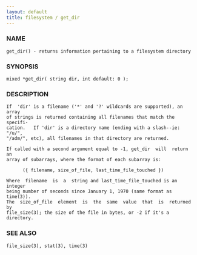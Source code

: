 ```yaml
---
layout: default
title: filesystem / get_dir
---
```


### NAME

    get_dir() - returns information pertaining to a filesystem directory


### SYNOPSIS

    mixed *get_dir( string dir, int default: 0 );


### DESCRIPTION

    If  'dir' is a filename ('*' and '?' wildcards are supported), an array
    of strings is returned containing all filenames that match the specifi‐
    cation.   If 'dir' is a directory name (ending with a slash--ie: "/u/",
    "/adm/", etc), all filenames in that directory are returned.

    If called with a second argument equal to -1, get_dir  will  return  an
    array of subarrays, where the format of each subarray is:

          ({ filename, size_of_file, last_time_file_touched })

    Where  filename  is  a  string and last_time_file_touched is an integer
    being number of seconds since January 1, 1970 (same format as time(3)).
    The  size_of_file  element  is  the  same  value  that  is  returned by
    file_size(3); the size of the file in bytes, or -2 if it's a directory.


### SEE ALSO

    file_size(3), stat(3), time(3)

